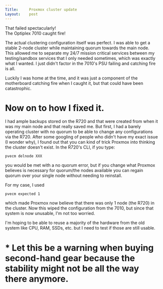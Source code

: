 ```yaml
---
Title:     Proxmox cluster update
Layout:    post
---
```

That failed spectacularly!   
The Optiplex 7010 caught fire!

The actual clustering configuration itself was perfect. 
I was able to get a stable 2-node cluster while maintaining quorum towards the main node. 
This allowed me to separate my 24/7 mission critical services between my testing/sandbox services that I only needed sometimes, which was exactly what I wanted. 
I just didn't factor in the 7010's PSU failing and catching fire is all.



Luckily I was home at the time, and it was just a component of the motherboard catching fire when I caught it, but that could have been catastrophic. 

# Now on to how I fixed it.
I had ample backups stored on the R720 and that were created from when it was my main node and that really saved me. 
But first, I had a barely operating cluster with no quorum to be able to change any configurations via the R720. 
After some googling of people who didn't have my exact issue (I wonder why), I found out that you can kind of trick Proxmox into thinking the cluster doesn't exist. 
In the R720's CLI, if you type:
```
pvecm delnode XXX
```
you would be met with a no quorum error, but if you change what Proxmox believes is necessary for quorum/the nodes available you can regain quorum over your single node without needing to reinstall. 

For my case, I used 
```
pvecm expected 1
```
which made Proxmox now believe that there was only 1 node (the R720) in the cluster. Now this wiped the configuration from the 7010, but since that system is now unusable, I'm not too worried. 

I'm hoping to be able to reuse a majority of the hardware from the old system like CPU, RAM, SSDs, etc. but I need to test if those are still usable. 

# * Let this be a warning when buying second-hand gear because the stability might not be all the way there anymore. 

